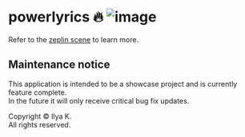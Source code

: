 # powerlyrics 🔥 ![image](https://github.com/fwrs/powerlyrics/workflows/Xcode%20build/badge.svg)

Refer to the [zeplin scene](https://scene.zeplin.io/project/5f758f1a4fc6aa37e93a80cb) to learn more.

## Maintenance notice

This application is intended to be a showcase project and is currently feature complete.<br>In the future it will only receive critical bug fix updates.

Copyright © Ilya K.<br>All rights reserved.
